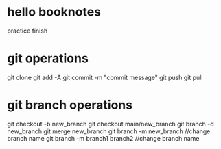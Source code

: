 # hello booknotes
practice finish 
# git operations
git clone
git add -A 
git commit -m "commit message"
git push git pull
# git branch operations
git checkout -b new_branch
git checkout main/new_branch
git branch -d new_branch
git merge new_branch
git branch -m new_branch //change branch name
git branch -m branch1  branch2 //change branch name
